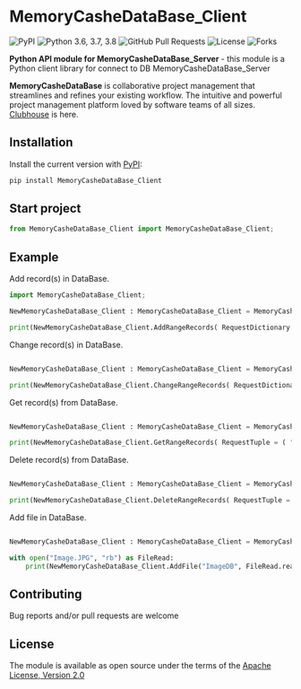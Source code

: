 # MemoryCasheDataBase_Client

![PyPI](https://img.shields.io/pypi/v/clubhouse_api?color=orange) ![Python 3.6, 3.7, 3.8](https://img.shields.io/pypi/pyversions/clubhouse?color=blueviolet) ![GitHub Pull Requests](https://img.shields.io/github/issues-pr/peopl3s/club-house-api?color=blueviolet) ![License](https://img.shields.io/pypi/l/clubhouse-api?color=blueviolet) ![Forks](https://img.shields.io/github/forks/peopl3s/club-house-api?style=social)

**Python API module for MemoryCasheDataBase_Server** - this module is a Python client library for connect to DB MemoryCasheDataBase_Server


**MemoryCasheDataBase** is collaborative project management that streamlines and refines your existing workflow. The intuitive and powerful project management platform loved by software teams of all sizes. [Clubhouse](https://clubhouse.io) is here.


## Installation

Install the current version with [PyPI](https://pypi.org/project/MemoryCasheDataBase_Client/):

```bash
pip install MemoryCasheDataBase_Client 
```

## Start project 
```python 
from MemoryCasheDataBase_Client import MemoryCasheDataBase_Client; 

```


## Example

Add record(s) in DataBase.

```python
import MemoryCasheDataBase_Client; 

NewMemoryCasheDataBase_Client : MemoryCasheDataBase_Client = MemoryCasheDataBase_Client()

print(NewMemoryCasheDataBase_Client.AddRangeRecords( RequestDictionary = dict( ( ( "Key", "Value" ), ( "Key #2", "Value #2" ) ) ) )) 

``` 

Change record(s) in DataBase. 

```python 

NewMemoryCasheDataBase_Client : MemoryCasheDataBase_Client = MemoryCasheDataBase_Client()

print(NewMemoryCasheDataBase_Client.ChangeRangeRecords( RequestDictionary = dict( ( ( "Key", "ValueNew" ), ) ) )) 

```	

Get record(s) from DataBase. 

```python 

NewMemoryCasheDataBase_Client : MemoryCasheDataBase_Client = MemoryCasheDataBase_Client()

print(NewMemoryCasheDataBase_Client.GetRangeRecords( RequestTuple = ( "Key", "Key #2" ) )) 

``` 

Delete record(s) from DataBase. 

```python 

NewMemoryCasheDataBase_Client : MemoryCasheDataBase_Client = MemoryCasheDataBase_Client()

print(NewMemoryCasheDataBase_Client.DeleteRangeRecords( RequestTuple = ( "Key #2", ) )) 

``` 

Add file in DataBase. 

```python 

NewMemoryCasheDataBase_Client : MemoryCasheDataBase_Client = MemoryCasheDataBase_Client() 

with open("Image.JPG", "rb") as FileRead: 
    print(NewMemoryCasheDataBase_Client.AddFile("ImageDB", FileRead.read())); 

```


## Contributing

Bug reports and/or pull requests are welcome


## License

The module is available as open source under the terms of the [Apache License, Version 2.0](https://opensource.org/licenses/Apache-2.0)


